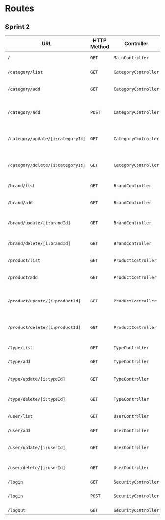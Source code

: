# Routes

## Sprint 2

| URL                               | HTTP Method | Controller           | Method      | Title                    | Content                   | Comment                                  |
| --------------------------------- | ----------- | -------------------- | ----------- | ------------------------ | ------------------------- | ---------------------------------------- |
| `/`                               | `GET`       | `MainController`     | `home`      | Backoffice oShop         | Backoffice dashboard      | -                                        |
| `/category/list`                  | `GET`       | `CategoryController` | `list`      | Liste des catégories     | Categories list           | -                                        |
| `/category/add`                   | `GET`       | `CategoryController` | `add`       | Ajouter une catégorie    | Form to add a category    | -                                        |
| `/category/add`                   | `POST`      | `CategoryController` | `addPost`   | -                        | -                         | Réceptionne les données du form en POST  |
| `/category/update/[i:categoryId]` | `GET`       | `CategoryController` | `update`    | Éditer une catégorie     | Form to update a category | [i:categoryId] is the category to update |
| `/category/delete/[i:categoryId]` | `GET`       | `CategoryController` | `delete`    | Supprimer une catégorie  | Category delete           | [i:categoryId] is the category to delete |
| `/brand/list`                     | `GET`       | `BrandController`    | `list`      | Liste des marques        | Categories list           | -                                        |
| `/brand/add`                      | `GET`       | `BrandController`    | `add`       | Ajouter une marque       | Form to add a brand       | -                                        |
| `/brand/update/[i:brandId]`       | `GET`       | `BrandController`    | `update`    | Éditer une marque        | Form to update a brand    | [i:brandId] is the brand to update       |
| `/brand/delete/[i:brandId]`       | `GET`       | `BrandController`    | `delete`    | Supprimer une marque     | Brand delete              | [i:brandId] is the brand to delete       |
| `/product/list`                   | `GET`       | `ProductController`  | `list`      | Liste des produits       | Categories list           | -                                        |
| `/product/add`                    | `GET`       | `ProductController`  | `add`       | Ajouter un produit       | Form to add a product     | -                                        |
| `/product/update/[i:productId]`   | `GET`       | `ProductController`  | `update`    | Éditer un produit        | Form to update a product  | [i:productId] is the product to update   |
| `/product/delete/[i:productId]`   | `GET`       | `ProductController`  | `delete`    | Supprimer un produit     | Product delete            | [i:productId] is the product to delete   |
| `/type/list`                      | `GET`       | `TypeController`     | `list`      | Liste des types          | Types list                | -                                        |
| `/type/add`                       | `GET`       | `TypeController`     | `add`       | Ajouter un type          | Form to add a type        | -                                        |
| `/type/update/[i:typeId]`         | `GET`       | `TypeController`     | `update`    | Éditer un type           | Form to update a type     | [i:typeId] is the type to update         |
| `/type/delete/[i:typeId]`         | `GET`       | `TypeController`     | `delete`    | Supprimer un type        | Type delete               | [i:typeId] is the type to delete         |
| `/user/list`                      | `GET`       | `UserController`     | `list`      | Liste des utilisateurs   | Users list                | -                                        |
| `/user/add`                       | `GET`       | `UserController`     | `add`       | Ajouter un utilisateur   | Form to add a user        | -                                        |
| `/user/update/[i:userId]`         | `GET`       | `UserController`     | `update`    | Éditer un utilisateur    | Form to update a user     | [i:userId] is the user to update         |
| `/user/delete/[i:userId]`         | `GET`       | `UserController`     | `delete`    | Supprimer un utilisateur | User delete               | [i:userId] is the user to delete         |
| `/login`                          | `GET`       | `SecurityController` | `login`     | Connexion                | Login form                |                                          |
| `/login`                          | `POST`      | `SecurityController` | `loginPost` | -                        | -                         | Receive login form data & do login       |
| `/logout`                         | `GET`       | `SecurityController` | `logout`    | Déconnexion              | Logout                    |                                          |